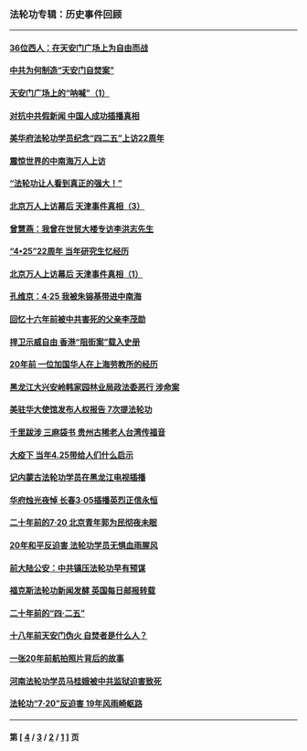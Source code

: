 ### 法轮功专辑：历史事件回顾
---
#### [36位西人：在天安门广场上为自由而战](../../pages/nf5793/n13390029.md?07110430) 
#### [中共为何制造“天安门自焚案”](../../pages/nf5793/n13183270.md?07110430) 
#### [天安门广场上的“呐喊”（1）](../../pages/nf5793/n13105277.md?07110430) 
#### [对抗中共假新闻 中国人成功插播真相](../../pages/nf5793/n12910618.md?07110430) 
#### [美华府法轮功学员纪念“四二五”上访22周年](../../pages/nf5793/n12904445.md?07110430) 
#### [震惊世界的中南海万人上访](../../pages/nf5793/n12903976.md?07110430) 
#### [“法轮功让人看到真正的强大！”](../../pages/nf5793/n12903195.md?07110430) 
#### [北京万人上访幕后 天津事件真相（3）](../../pages/nf5793/n12902807.md?07110430) 
#### [曾慧燕：我曾在世贸大楼专访李洪志先生](../../pages/nf5793/n12898729.md?07110430) 
#### [“4•25”22周年 当年研究生忆经历](../../pages/nf5793/n12894152.md?07110430) 
#### [北京万人上访幕后 天津事件真相（1）](../../pages/nf5793/n12885174.md?07110430) 
#### [孔维京：4·25 我被朱镕基带进中南海](../../pages/nf5793/n12864987.md?07110430) 
#### [回忆十六年前被中共害死的父亲李茂勋](../../pages/nf5793/n12880270.md?07110430) 
#### [捍卫示威自由 香港“阻街案”载入史册](../../pages/nf5793/n12811245.md?07110430) 
#### [20年前 一位加国华人在上海劳教所的经历](../../pages/nf5793/n12707932.md?07110430) 
#### [黑龙江大兴安岭韩家园林业局政法委恶行 涉命案](../../pages/nf5793/n12622815.md?07110430) 
#### [美驻华大使馆发布人权报告 7次提法轮功](../../pages/nf5793/n12520541.md?07110430) 
#### [千里跋涉 三麻袋书 贵州古稀老人台湾传福音](../../pages/nf5793/n12198750.md?07110430) 
#### [大疫下 当年4.25带给人们什么启示](../../pages/nf5793/n12058565.md?07110430) 
#### [记内蒙古法轮功学员在黑龙江电视插播](../../pages/nf5793/n11699194.md?07110430) 
#### [华府烛光夜悼 长春3·05插播英烈正信永恒](../../pages/nf5793/n11397432.md?07110430) 
#### [二十年前的7·20 北京青年郭为民彻夜未眠](../../pages/nf5793/n11354195.md?07110430) 
#### [20年和平反迫害 法轮功学员无惧血雨腥风](../../pages/nf5793/n11348279.md?07110430) 
#### [前大陆公安：中共镇压法轮功早有预谋](../../pages/nf5793/n11352168.md?07110430) 
#### [福克斯法轮功新闻发酵  英国每日邮报转载](../../pages/nf5793/n11285952.md?07110430) 
#### [二十年前的“四·二五”](../../pages/nf5793/n11207639.md?07110430) 
#### [十八年前天安门伪火 自焚者是什么人？](../../pages/nf5793/n10996556.md?07110430) 
#### [一张20年前航拍照片背后的故事](../../pages/nf5793/n10693797.md?07110430) 
#### [河南法轮功学员马桂娥被中共监狱迫害致死](../../pages/nf5793/n10684974.md?07110430) 
#### [法轮功“7‧20”反迫害 19年风雨崎岖路](../../pages/nf5793/n10570834.md?07110430) 

---
#### 第 [ [4](./4.md?07110430) / [3](./3.md?07110430) / [2](./2.md?07110430) / [1](./1.md?07110430) ] 页

